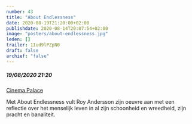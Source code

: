 ```yaml
---
number: 43
title: "About Endlessness"
date: 2020-08-19T21:20:00+02:00
publishdate: 2020-08-14T20:07:54+02:00
image: "posters/about-endlessness.jpg"
leden: []
trailer: 1Iud9lPZpN0
draft: false
archief: "false"
---
```


##### 19/08/2020 21:20

[Cinema Palace](https://cinema-palace.be/nl/film/about-endlessness-0)

Met About Endlessness vult Roy Andersson zijn oeuvre aan met een reflectie over
 het menselijk leven in al zijn schoonheid en wreedheid, zijn pracht en banaliteit.
<!--more-->
